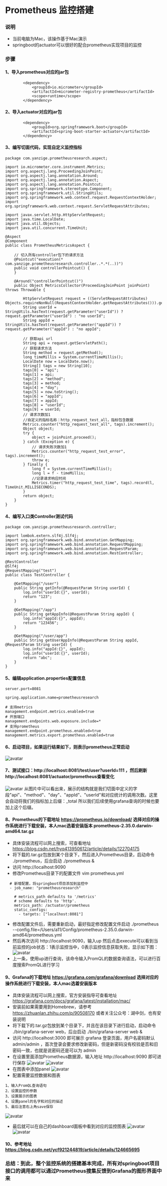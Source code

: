 # Prometheus 监控搭建

### 说明
* 当前电脑为Mac，该操作基于Mac演示
* springboot的actuator可以很好的配合prometheus实现项目的监控

### 步骤
#### 1、导入prometheus对应的jar包
```
        <dependency>
            <groupId>io.micrometer</groupId>
            <artifactId>micrometer-registry-prometheus</artifactId>
            <scope>runtime</scope>
        </dependency>
```

#### 2、导入actuator对应的jar包
```
        <dependency>
            <groupId>org.springframework.boot</groupId>
            <artifactId>spring-boot-starter-actuator</artifactId>
        </dependency>
```

#### 3、编写切面代码，实现自定义监控指标
```
package com.yanzige.prometheusresearch.aspect;

import io.micrometer.core.instrument.Metrics;
import org.aspectj.lang.ProceedingJoinPoint;
import org.aspectj.lang.annotation.Around;
import org.aspectj.lang.annotation.Aspect;
import org.aspectj.lang.annotation.Pointcut;
import org.springframework.stereotype.Component;
import org.springframework.util.StringUtils;
import org.springframework.web.context.request.RequestContextHolder;
import org.springframework.web.context.request.ServletRequestAttributes;

import javax.servlet.http.HttpServletRequest;
import java.time.LocalDate;
import java.util.Objects;
import java.util.concurrent.TimeUnit;

@Aspect
@Component
public class PrometheusMetricsAspect {

    // 切入所有controller包下的请求方法
    @Pointcut("execution(* com.yanzige.prometheusresearch.controller..*.*(..))")
    public void controllerPointcut() {
    }

    @Around("controllerPointcut()")
    public Object MetricsCollector(ProceedingJoinPoint joinPoint) throws Throwable {

        HttpServletRequest request = ((ServletRequestAttributes) Objects.requireNonNull(RequestContextHolder.getRequestAttributes())).getRequest();
        String userId = StringUtils.hasText(request.getParameter("userId")) ? request.getParameter("userId") : "no userId";
        String appId = StringUtils.hasText(request.getParameter("appId")) ? request.getParameter("appId") : "no appId";

        // 获取api url
        String api = request.getServletPath();
        // 获取请求方法
        String method = request.getMethod();
        long timeMillis = System.currentTimeMillis();
        LocalDate now = LocalDate.now();
        String[] tags = new String[10];
        tags[0] = "api";
        tags[1] = api;
        tags[2] = "method";
        tags[3] = method;
        tags[4] = "day";
        tags[5] = now.toString();
        tags[6] = "appId";
        tags[7] = appId;
        tags[8] = "userId";
        tags[9] = userId;
        // 请求次数加1
        //自定义的指标名称：http_request_test_all，指标包含数据
        Metrics.counter("http_request_test_all", tags).increment();
        Object object;
        try {
            object = joinPoint.proceed();
        } catch (Exception e) {
            // 请求失败次数加1
            Metrics.counter("http_request_test_error", tags).increment();
            throw e;
        } finally {
            long f = System.currentTimeMillis();
            long l = f - timeMillis;
            //记录请求响应时间
            Metrics.timer("http_request_test_time", tags).record(l, TimeUnit.MILLISECONDS);
        }
        return object;
    }
}
```
#### 4、编写入口类Controller测试代码
```
package com.yanzige.prometheusresearch.controller;

import lombok.extern.slf4j.Slf4j;
import org.springframework.web.bind.annotation.GetMapping;
import org.springframework.web.bind.annotation.RequestMapping;
import org.springframework.web.bind.annotation.RequestParam;
import org.springframework.web.bind.annotation.RestController;

@RestController
@Slf4j
@RequestMapping("test")
public class TestController {

    @GetMapping("/user")
    public String getInfo(@RequestParam String userId) {
        log.info("userId:{}", userId);
        return "123";
    }

    @GetMapping("/app")
    public String getAppInfo(@RequestParam String appId) {
        log.info("appId:{}", appId);
        return "123456";
    }

    @GetMapping("/user/app")
    public String getUserAppInfo(@RequestParam String appId, @RequestParam String userId) {
        log.info("appId:{}", appId);
        log.info("userId:{}", userId);
        return "abc";
    }
}
```
#### 5、编辑application.properties配置信息
```
server.port=8081

spring.application.name=prometheusresearch

# 支持metrics
management.endpoint.metrics.enabled=true
# 开放端口
management.endpoints.web.exposure.include=*
# 支持prometheus
management.endpoint.prometheus.enabled=true
management.metrics.export.prometheus.enabled=true
```
#### 6、启动项目，如果运行结果如下，则表示prometheus正常启动
![avatar](src/main/resources/static/1.jpg)

#### 7、测试接口：http://localhost:8081/test/user?userId=111 ，然后刷新http://localhost:8081/actuator/prometheus查看变化
![avatar](src/main/resources/static/2.png)
从图片中可以看出来，展示的结构就是我们切面中定义的字段"api"、"method"、"day"、"appId"、"userId"和对应统计的调用次数。这里会自动将我们的指标加上后缀：_total 所以我们后续使用grafana查询的时候也要加上这个后缀。

#### 8、Prometheus的下载地址 https://prometheus.io/download/ 选择对应的操作系统进行下载安装，本人mac选着安装版本 prometheus-2.35.0.darwin-amd64.tar.gz
* 具体安装流程可以网上搜索，可查看地址 https://blog.csdn.net/hyq413950612/article/details/122704175
* 将下载的.tar.gz包放到某个目录下，然后进入Prometheus目录，启动命令 ./prometheus，后台启动 ./prometheus &
* 访问 http://localhost:9090 
* 修改Prometheus目录下的配置文件 vim prometheus.yml
```
  # 新增配置，将springboot项目添加到监控中
  - job_name: "prometheusresearch"

    # metrics_path defaults to '/metrics'
    # scheme defaults to 'http'.
    metrics_path: /actuator/prometheus
    static_configs:
      - targets: ["localhost:8081"]
```
* 修改配置文件后，需要重新启动，最好指定修改配置文件启动 ./prometheus --config.file=/Users/a11/Config/prometheus-2.35.0.darwin-amd64/prometheus.yml
* 然后再次访问 http://localhost:9090，输入up 然后点击execute可以看到当前监控的job状态：1表示监控当中，0表示监控信息获取失败，显示如下图：
![avatar](src/main/resources/static/3.png)
* 上一条，使用up进行查询，该命令输入PromQL的数据查询语法，可以进行百度搜索PromQL进行学习  

#### 9、Grafana的下载地址 https://grafana.com/grafana/download 选择对应的操作系统进行下载安装，本人mac选着安装版本 
* 具体安装流程可以网上搜索，官方安装指导可查看地址 https://grafana.com/docs/grafana/latest/installation/mac/
* 安装前如果需要用到Homebrew，请参考 https://zhuanlan.zhihu.com/p/90508170 或者关注公众号：湖中剑，也有安装说明
* 将下载下的.tar.gz包放到某个目录下，并且在该目录下进行启动，启动命令 ./bin/grafana-server web，后台启动 ./bin/grafana-server web &
* 访问 http://localhost:3000 即可展示 grafana 登录页面，用户名密码默认 admin/admin ，首次登录会要求修改新密码，但是新密码没有校验是否和旧密码一致，也就是说密码还是可以为 admin
* 在设置里面添加Prometheus数据源，输入地址 http://localhost:9090 即可进行保存
![avatar](src/main/resources/static/4.png)
![avatar](src/main/resources/static/5.png)
* 在图表中添加panel
![avatar](src/main/resources/static/7.png)
* 配置需要监控数据和图表
```
1、输入PromQL查询语句
2、设置监控的参数
3、设置展示的图表
4、设置panel的名字和对应的描述
5、最后注意右上角save保存
```
![avatar](src/main/resources/static/8.png)
* 最后就可以在自己的dashboard面板中看到对应的监控图表
![avatar](src/main/resources/static/9.png)
![avatar](src/main/resources/static/10.png)
  
#### 10、参考地址 https://blog.csdn.net/ycf921244819/article/details/124665695
  
### 总结：到此，整个监控系统的搭建基本完成，所有对springboot项目接口的调用都可以通过Prometheus搜集反馈到Grafana的图形界面中来

